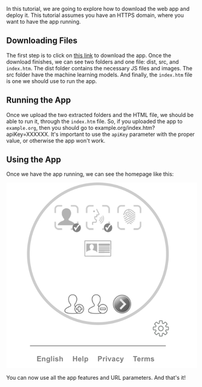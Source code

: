 In this tutorial, we are going to explore how to download the web app and deploy it. This tutorial assumes you have an HTTPS domain, where you want to have the app running.



## Downloading Files

The first step is to click on [this link](http://private.id/stand-alone-app.zip) to download the app. Once the download finishes, we can see two folders and one file: dist, src, and `index.htm`. The dist folder contains the necessary JS files and images. The src folder have the machine learning models. And finally, the `index.htm` file is one we should use to run the app.


## Running the App

Once we upload the two extracted folders and the HTML file, we should be able to run it, through the `index.htm` file. So, if you uploaded the app to `example.org`, then you should go to example.org/index.htm?apiKey=XXXXXX. It's important to use the `apiKey` parameter with the proper value, or otherwise the app won't work.

## Using the App

Once we have the app running, we can see the homepage like this:

![](https://github.com/openinfer/PrivateIdentity/blob/master/images/Screen%20Shot%202020-09-29%20at%206.40.11%20PM.png)

You can now use all the app features and URL parameters. And that's it!


